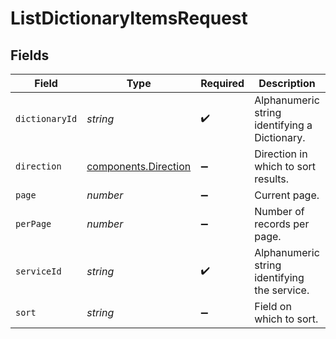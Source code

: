# ListDictionaryItemsRequest


## Fields

| Field                                                    | Type                                                     | Required                                                 | Description                                              | Example                                                  |
| -------------------------------------------------------- | -------------------------------------------------------- | -------------------------------------------------------- | -------------------------------------------------------- | -------------------------------------------------------- |
| `dictionaryId`                                           | *string*                                                 | :heavy_check_mark:                                       | Alphanumeric string identifying a Dictionary.            | 3vjTN8v1O7nOAY7aNDGOL                                    |
| `direction`                                              | [components.Direction](../../models/shared/direction.md) | :heavy_minus_sign:                                       | Direction in which to sort results.                      | ascend                                                   |
| `page`                                                   | *number*                                                 | :heavy_minus_sign:                                       | Current page.                                            | 1                                                        |
| `perPage`                                                | *number*                                                 | :heavy_minus_sign:                                       | Number of records per page.                              | 20                                                       |
| `serviceId`                                              | *string*                                                 | :heavy_check_mark:                                       | Alphanumeric string identifying the service.             | SU1Z0isxPaozGVKXdv0eY                                    |
| `sort`                                                   | *string*                                                 | :heavy_minus_sign:                                       | Field on which to sort.                                  | created                                                  |